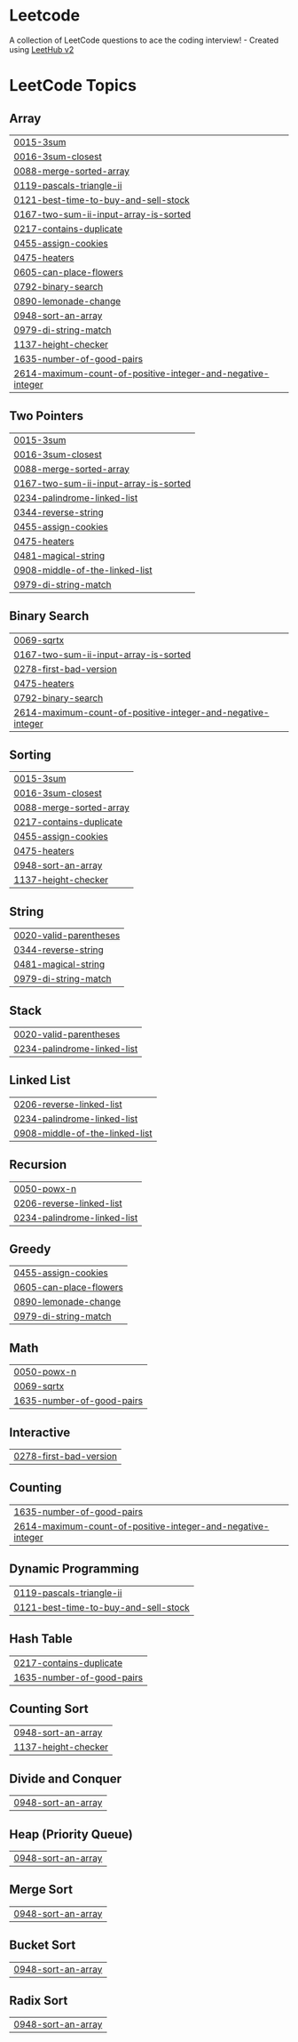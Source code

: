 # Leetcode
A collection of LeetCode questions to ace the coding interview! - Created using [LeetHub v2](https://github.com/arunbhardwaj/LeetHub-2.0)

<!---LeetCode Topics Start-->
# LeetCode Topics
## Array
|  |
| ------- |
| [0015-3sum](https://github.com/AmeerHamza73537/Leetcode/tree/master/0015-3sum) |
| [0016-3sum-closest](https://github.com/AmeerHamza73537/Leetcode/tree/master/0016-3sum-closest) |
| [0088-merge-sorted-array](https://github.com/AmeerHamza73537/Leetcode/tree/master/0088-merge-sorted-array) |
| [0119-pascals-triangle-ii](https://github.com/AmeerHamza73537/Leetcode/tree/master/0119-pascals-triangle-ii) |
| [0121-best-time-to-buy-and-sell-stock](https://github.com/AmeerHamza73537/Leetcode/tree/master/0121-best-time-to-buy-and-sell-stock) |
| [0167-two-sum-ii-input-array-is-sorted](https://github.com/AmeerHamza73537/Leetcode/tree/master/0167-two-sum-ii-input-array-is-sorted) |
| [0217-contains-duplicate](https://github.com/AmeerHamza73537/Leetcode/tree/master/0217-contains-duplicate) |
| [0455-assign-cookies](https://github.com/AmeerHamza73537/Leetcode/tree/master/0455-assign-cookies) |
| [0475-heaters](https://github.com/AmeerHamza73537/Leetcode/tree/master/0475-heaters) |
| [0605-can-place-flowers](https://github.com/AmeerHamza73537/Leetcode/tree/master/0605-can-place-flowers) |
| [0792-binary-search](https://github.com/AmeerHamza73537/Leetcode/tree/master/0792-binary-search) |
| [0890-lemonade-change](https://github.com/AmeerHamza73537/Leetcode/tree/master/0890-lemonade-change) |
| [0948-sort-an-array](https://github.com/AmeerHamza73537/Leetcode/tree/master/0948-sort-an-array) |
| [0979-di-string-match](https://github.com/AmeerHamza73537/Leetcode/tree/master/0979-di-string-match) |
| [1137-height-checker](https://github.com/AmeerHamza73537/Leetcode/tree/master/1137-height-checker) |
| [1635-number-of-good-pairs](https://github.com/AmeerHamza73537/Leetcode/tree/master/1635-number-of-good-pairs) |
| [2614-maximum-count-of-positive-integer-and-negative-integer](https://github.com/AmeerHamza73537/Leetcode/tree/master/2614-maximum-count-of-positive-integer-and-negative-integer) |
## Two Pointers
|  |
| ------- |
| [0015-3sum](https://github.com/AmeerHamza73537/Leetcode/tree/master/0015-3sum) |
| [0016-3sum-closest](https://github.com/AmeerHamza73537/Leetcode/tree/master/0016-3sum-closest) |
| [0088-merge-sorted-array](https://github.com/AmeerHamza73537/Leetcode/tree/master/0088-merge-sorted-array) |
| [0167-two-sum-ii-input-array-is-sorted](https://github.com/AmeerHamza73537/Leetcode/tree/master/0167-two-sum-ii-input-array-is-sorted) |
| [0234-palindrome-linked-list](https://github.com/AmeerHamza73537/Leetcode/tree/master/0234-palindrome-linked-list) |
| [0344-reverse-string](https://github.com/AmeerHamza73537/Leetcode/tree/master/0344-reverse-string) |
| [0455-assign-cookies](https://github.com/AmeerHamza73537/Leetcode/tree/master/0455-assign-cookies) |
| [0475-heaters](https://github.com/AmeerHamza73537/Leetcode/tree/master/0475-heaters) |
| [0481-magical-string](https://github.com/AmeerHamza73537/Leetcode/tree/master/0481-magical-string) |
| [0908-middle-of-the-linked-list](https://github.com/AmeerHamza73537/Leetcode/tree/master/0908-middle-of-the-linked-list) |
| [0979-di-string-match](https://github.com/AmeerHamza73537/Leetcode/tree/master/0979-di-string-match) |
## Binary Search
|  |
| ------- |
| [0069-sqrtx](https://github.com/AmeerHamza73537/Leetcode/tree/master/0069-sqrtx) |
| [0167-two-sum-ii-input-array-is-sorted](https://github.com/AmeerHamza73537/Leetcode/tree/master/0167-two-sum-ii-input-array-is-sorted) |
| [0278-first-bad-version](https://github.com/AmeerHamza73537/Leetcode/tree/master/0278-first-bad-version) |
| [0475-heaters](https://github.com/AmeerHamza73537/Leetcode/tree/master/0475-heaters) |
| [0792-binary-search](https://github.com/AmeerHamza73537/Leetcode/tree/master/0792-binary-search) |
| [2614-maximum-count-of-positive-integer-and-negative-integer](https://github.com/AmeerHamza73537/Leetcode/tree/master/2614-maximum-count-of-positive-integer-and-negative-integer) |
## Sorting
|  |
| ------- |
| [0015-3sum](https://github.com/AmeerHamza73537/Leetcode/tree/master/0015-3sum) |
| [0016-3sum-closest](https://github.com/AmeerHamza73537/Leetcode/tree/master/0016-3sum-closest) |
| [0088-merge-sorted-array](https://github.com/AmeerHamza73537/Leetcode/tree/master/0088-merge-sorted-array) |
| [0217-contains-duplicate](https://github.com/AmeerHamza73537/Leetcode/tree/master/0217-contains-duplicate) |
| [0455-assign-cookies](https://github.com/AmeerHamza73537/Leetcode/tree/master/0455-assign-cookies) |
| [0475-heaters](https://github.com/AmeerHamza73537/Leetcode/tree/master/0475-heaters) |
| [0948-sort-an-array](https://github.com/AmeerHamza73537/Leetcode/tree/master/0948-sort-an-array) |
| [1137-height-checker](https://github.com/AmeerHamza73537/Leetcode/tree/master/1137-height-checker) |
## String
|  |
| ------- |
| [0020-valid-parentheses](https://github.com/AmeerHamza73537/Leetcode/tree/master/0020-valid-parentheses) |
| [0344-reverse-string](https://github.com/AmeerHamza73537/Leetcode/tree/master/0344-reverse-string) |
| [0481-magical-string](https://github.com/AmeerHamza73537/Leetcode/tree/master/0481-magical-string) |
| [0979-di-string-match](https://github.com/AmeerHamza73537/Leetcode/tree/master/0979-di-string-match) |
## Stack
|  |
| ------- |
| [0020-valid-parentheses](https://github.com/AmeerHamza73537/Leetcode/tree/master/0020-valid-parentheses) |
| [0234-palindrome-linked-list](https://github.com/AmeerHamza73537/Leetcode/tree/master/0234-palindrome-linked-list) |
## Linked List
|  |
| ------- |
| [0206-reverse-linked-list](https://github.com/AmeerHamza73537/Leetcode/tree/master/0206-reverse-linked-list) |
| [0234-palindrome-linked-list](https://github.com/AmeerHamza73537/Leetcode/tree/master/0234-palindrome-linked-list) |
| [0908-middle-of-the-linked-list](https://github.com/AmeerHamza73537/Leetcode/tree/master/0908-middle-of-the-linked-list) |
## Recursion
|  |
| ------- |
| [0050-powx-n](https://github.com/AmeerHamza73537/Leetcode/tree/master/0050-powx-n) |
| [0206-reverse-linked-list](https://github.com/AmeerHamza73537/Leetcode/tree/master/0206-reverse-linked-list) |
| [0234-palindrome-linked-list](https://github.com/AmeerHamza73537/Leetcode/tree/master/0234-palindrome-linked-list) |
## Greedy
|  |
| ------- |
| [0455-assign-cookies](https://github.com/AmeerHamza73537/Leetcode/tree/master/0455-assign-cookies) |
| [0605-can-place-flowers](https://github.com/AmeerHamza73537/Leetcode/tree/master/0605-can-place-flowers) |
| [0890-lemonade-change](https://github.com/AmeerHamza73537/Leetcode/tree/master/0890-lemonade-change) |
| [0979-di-string-match](https://github.com/AmeerHamza73537/Leetcode/tree/master/0979-di-string-match) |
## Math
|  |
| ------- |
| [0050-powx-n](https://github.com/AmeerHamza73537/Leetcode/tree/master/0050-powx-n) |
| [0069-sqrtx](https://github.com/AmeerHamza73537/Leetcode/tree/master/0069-sqrtx) |
| [1635-number-of-good-pairs](https://github.com/AmeerHamza73537/Leetcode/tree/master/1635-number-of-good-pairs) |
## Interactive
|  |
| ------- |
| [0278-first-bad-version](https://github.com/AmeerHamza73537/Leetcode/tree/master/0278-first-bad-version) |
## Counting
|  |
| ------- |
| [1635-number-of-good-pairs](https://github.com/AmeerHamza73537/Leetcode/tree/master/1635-number-of-good-pairs) |
| [2614-maximum-count-of-positive-integer-and-negative-integer](https://github.com/AmeerHamza73537/Leetcode/tree/master/2614-maximum-count-of-positive-integer-and-negative-integer) |
## Dynamic Programming
|  |
| ------- |
| [0119-pascals-triangle-ii](https://github.com/AmeerHamza73537/Leetcode/tree/master/0119-pascals-triangle-ii) |
| [0121-best-time-to-buy-and-sell-stock](https://github.com/AmeerHamza73537/Leetcode/tree/master/0121-best-time-to-buy-and-sell-stock) |
## Hash Table
|  |
| ------- |
| [0217-contains-duplicate](https://github.com/AmeerHamza73537/Leetcode/tree/master/0217-contains-duplicate) |
| [1635-number-of-good-pairs](https://github.com/AmeerHamza73537/Leetcode/tree/master/1635-number-of-good-pairs) |
## Counting Sort
|  |
| ------- |
| [0948-sort-an-array](https://github.com/AmeerHamza73537/Leetcode/tree/master/0948-sort-an-array) |
| [1137-height-checker](https://github.com/AmeerHamza73537/Leetcode/tree/master/1137-height-checker) |
## Divide and Conquer
|  |
| ------- |
| [0948-sort-an-array](https://github.com/AmeerHamza73537/Leetcode/tree/master/0948-sort-an-array) |
## Heap (Priority Queue)
|  |
| ------- |
| [0948-sort-an-array](https://github.com/AmeerHamza73537/Leetcode/tree/master/0948-sort-an-array) |
## Merge Sort
|  |
| ------- |
| [0948-sort-an-array](https://github.com/AmeerHamza73537/Leetcode/tree/master/0948-sort-an-array) |
## Bucket Sort
|  |
| ------- |
| [0948-sort-an-array](https://github.com/AmeerHamza73537/Leetcode/tree/master/0948-sort-an-array) |
## Radix Sort
|  |
| ------- |
| [0948-sort-an-array](https://github.com/AmeerHamza73537/Leetcode/tree/master/0948-sort-an-array) |
<!---LeetCode Topics End-->